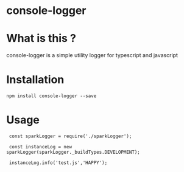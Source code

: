 # console-logger
# What is this ?
console-logger is a simple utility logger for typescript and javascript

# Installation
    npm install console-logger --save


# Usage
     const sparkLogger = require('./sparkLogger');

     const instanceLog = new sparkLogger(sparkLogger._buildTypes.DEVELOPMENT); 

     instanceLog.info('test.js','HAPPY');
